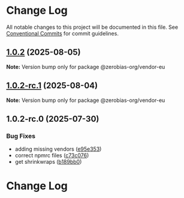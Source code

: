 # Change Log

All notable changes to this project will be documented in this file.
See [Conventional Commits](https://conventionalcommits.org) for commit guidelines.

## [1.0.2](https://github.com/zerobias-org/vendor/compare/@zerobias-org/vendor-eu@1.0.2-rc.1...@zerobias-org/vendor-eu@1.0.2) (2025-08-05)

**Note:** Version bump only for package @zerobias-org/vendor-eu





## [1.0.2-rc.1](https://github.com/zerobias-org/vendor/compare/@zerobias-org/vendor-eu@1.0.2-rc.0...@zerobias-org/vendor-eu@1.0.2-rc.1) (2025-08-04)

**Note:** Version bump only for package @zerobias-org/vendor-eu





## 1.0.2-rc.0 (2025-07-30)


### Bug Fixes

* adding missing vendors ([e95e353](https://github.com/zerobias-org/vendor/commit/e95e35309a1812973f4536f535eee460edc5414c))
* correct npmrc files ([c73c076](https://github.com/zerobias-org/vendor/commit/c73c0761e1e567cc0c2f0f8179725016d11caf8c))
* get shrinkwraps ([b189bb0](https://github.com/zerobias-org/vendor/commit/b189bb0cf53ad66427530ccc0eab7824527942d3))





# Change Log
